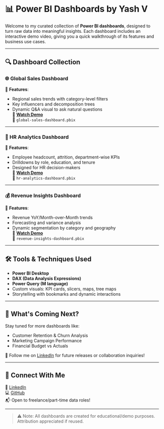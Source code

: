 # 📊 Power BI Dashboards by Yash V

Welcome to my curated collection of **Power BI dashboards**, designed to turn raw data into meaningful insights. Each dashboard includes an interactive demo video, giving you a quick walkthrough of its features and business use cases.

---

## 🔍 Dashboard Collection

### 🌐 Global Sales Dashboard  
📌 **Features**:  
- Regional sales trends with category-level filters  
- Key influencers and decomposition trees  
- Dynamic Q&A visual to ask natural questions  
🎥 **[Watch Demo](https://drive.google.com/file/d/16x8DXCq1my0lp6xSL7ehNpfDYeMuEx3H/view?usp=sharing)**  
📂 `global-sales-dashboard.pbix`

---

### 👥 HR Analytics Dashboard  
📌 **Features**:  
- Employee headcount, attrition, department-wise KPIs  
- Drilldowns by role, education, and tenure  
- Designed for HR decision-makers  
🎥 **[Watch Demo](https://your-video-link.com)**  
📂 `hr-analytics-dashboard.pbix`

---

### 💰 Revenue Insights Dashboard  
📌 **Features**:  
- Revenue YoY/Month-over-Month trends  
- Forecasting and variance analysis  
- Dynamic segmentation by category and geography  
🎥 **[Watch Demo](https://drive.google.com/file/d/1eEG3GkaV0SRft30XAmOuz9Qr_mcBrGDi/view?usp=sharing)**  
📂 `revenue-insights-dashboard.pbix`

---

## 🛠️ Tools & Techniques Used
- **Power BI Desktop**
- **DAX (Data Analysis Expressions)**
- **Power Query (M language)**
- Custom visuals: KPI cards, slicers, maps, tree maps
- Storytelling with bookmarks and dynamic interactions

---

## 🚀 What's Coming Next?
Stay tuned for more dashboards like:
- Customer Retention & Churn Analysis  
- Marketing Campaign Performance  
- Financial Budget vs Actuals  

📌 Follow me on [LinkedIn](https://www.linkedin.com/in/yash-v/) for future releases or collaboration inquiries!

---

## 📧 Connect With Me

🔗 [LinkedIn](https://www.linkedin.com/in/yash-v/)  
💻 [GitHub](https://github.com/Yash-2405)  
📬 Open to freelance/part-time data roles!

---

> ⚠️ Note: All dashboards are created for educational/demo purposes. Attribution appreciated if reused.
